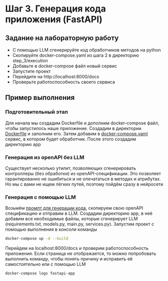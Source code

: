 # Шаг 3. Генерация кода приложения (FastAPI)
## Задание на лабораторную работу
- С помощью LLM сгенерируйте код обработчиков методов на python
- Скопируйте docker-compose.yaml из шага 2 в директорию step_3/execution
- Добавьте в docker-compose файл новый сервис
- Запустите проект
- Перейдите на http://localhost:8000/docs
- Проверьте работоспособность своего сервиса
## Пример выполнения
### Подготовительный этап
Для начала мы создадим Dockerfile и дополним docker-compose файл, чтобы запустилось наше приложение.
Создадим в директории [Dockerfile](./Dockerfile) и заполним его. 
Затем добавим в [docker-compose.yaml](./docker-compose.yaml) сервис, в котором будет обработчик.
После этого создадим директорию app
### Генерация из openAPI без LLM
Существует несколько утилит, позволяющих сгенерировать контроллеры (без обработки) из openAPI-спецификации. Это позволяет гарантированно не ошибиться и не опечататься в методах и атрибутах. Но мы с вами не ищем лёгких путей, поэтому пойдём сразу в нейросети
### Генерация с помощью LLM
Возьмём [промпт для генерации кода](./prompt.txt), скопируем свою openAPI спецификацию и отправим в LLM.
Создадим директорию app, в неё добавим все необходимые файлы, которые сгенерирует LLM (requirements.txt, models.py, main.py, services.py).
Запустим проект с помощью выполнения в консоли команды 
```bash
docker-compose up -d --build
```
Перейдем на localhost:8000/docs и проверим работоспособность приложения. Если страница не отображается, то можно попробовать выполнить команду, чтобы понять причину и исправить её самостоятельно или с помощью LLM
```bash
docker-compose logs fastapi-app
```